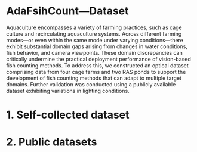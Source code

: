 # AdaFsihCount—Dataset
Aquaculture encompasses a variety of farming practices, such as cage culture and recirculating aquaculture systems. Across different farming modes—or even within the same mode under varying conditions—there exhibit substantial domain gaps arising from changes in water conditions, fish behavior, and camera viewpoints. These domain discrepancies can critically undermine the practical deployment performance of vision-based fish counting methods. To address this, we constructed an optical dataset comprising data from four cage farms and two RAS ponds to support the development of fish counting methods that can adapt to multiple target domains. Further validation was conducted using a publicly available dataset exhibiting variations in lighting conditions.
# 1. Self-collected dataset

# 2. Public datasets
